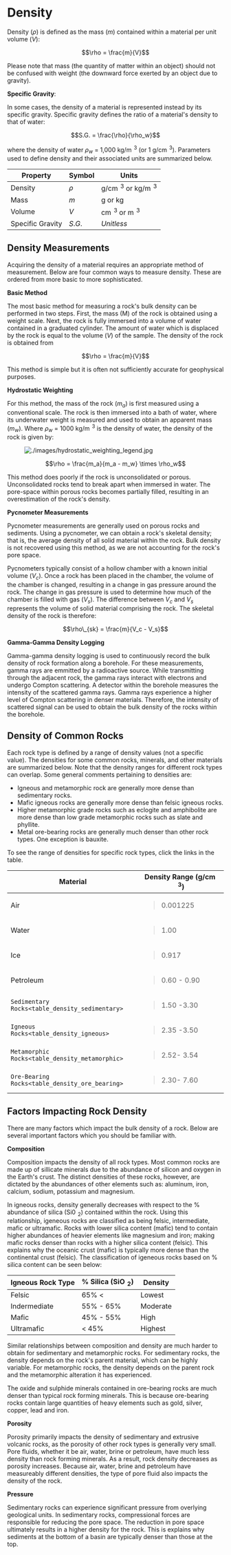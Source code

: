 # Density

Density (*ρ*) is defined as the mass (*m*) contained within a material
per unit volume (*V*):

$$\rho = \frac{m}{V}$$

Please note that mass (the quantity of matter within an object) should
not be confused with weight (the downward force exerted by an object due
to gravity).

**Specific Gravity**:

In some cases, the density of a material is represented instead by its
specific gravity. Specific gravity defines the ratio of a material's
density to that of water:

$$S.G. = \frac{\rho}{\rho_w}$$

where the density of water *ρ*<sub>*w*</sub> = 1,000 kg/m  <sup>3</sup>
(or 1 g/cm  <sup>3</sup>). Parameters used to define density and their
associated units are summarized below.

| Property         | Symbol   | Units                                    |
|------------------|----------|------------------------------------------|
| Density          | *ρ*      | g/cm  <sup>3</sup> or kg/m  <sup>3</sup> |
| Mass             | *m*      | g or kg                                  |
| Volume           | *V*      | cm  <sup>3</sup> or m  <sup>3</sup>      |
| Specific Gravity | *S*.*G*. | *Unitless*                               |

## Density Measurements

Acquiring the density of a material requires an appropriate method of
measurement. Below are four common ways to measure density. These are
ordered from more basic to more sophisticated.

**Basic Method**

The most basic method for measuring a rock's bulk density can be
performed in two steps. First, the mass (M) of the rock is obtained
using a weight scale. Next, the rock is fully immersed into a volume of
water contained in a graduated cylinder. The amount of water which is
displaced by the rock is equal to the volume (*V*) of the sample. The
density of the rock is obtained from

$$\rho = \frac{m}{V}$$

This method is simple but it is often not sufficiently accurate for
geophysical purposes.

**Hydrostatic Weighting**

For this method, the mass of the rock (*m*<sub>*a*</sub>) is first
measured using a conventional scale. The rock is then immersed into a
bath of water, where its underwater weight is measured and used to
obtain an apparent mass (*m*<sub>*w*</sub>). Where *ρ*<sub>*w*</sub> =
1000 kg/m  <sup>3</sup> is the density of water, the density of the rock
is given by:

<figure class="align-right">
<img src="./images/hydrostatic_weighting_legend.jpg"
alt="./images/hydrostatic_weighting_legend.jpg" />
</figure>

$$\rho = \frac{m_a}{m_a - m_w} \times \rho_w$$

This method does poorly if the rock is unconsolidated or porous.
Unconsolidated rocks tend to break apart when immersed in water. The
pore-space within porous rocks becomes partially filled, resulting in an
overestimation of the rock's density.

**Pycnometer Measurements**

Pycnometer measurements are generally used on porous rocks and
sediments. Using a pycnometer, we can obtain a rock's skeletal density;
that is, the average density of all solid material within the rock. Bulk
density is not recovered using this method, as we are not accounting for
the rock's pore space.

Pycnometers typically consist of a hollow chamber with a known initial
volume (*V*<sub>*c*</sub>). Once a rock has been placed in the chamber,
the volume of the chamber is changed, resulting in a change in gas
pressure around the rock. The change in gas pressure is used to
determine how much of the chamber is filled with gas
(*V*<sub>*s*</sub>). The difference between *V*<sub>*c*</sub> and
*V*<sub>*s*</sub> represents the volume of solid material comprising the
rock. The skeletal density of the rock is therefore:

$$\rho\_{sk} = \frac{m}{V_c - V_s}$$

**Gamma-Gamma Density Logging**

Gamma-gamma density logging is used to continuously record the bulk
density of rock formation along a borehole. For these measurements,
gamma rays are emmitted by a radioactive source. While transmitting
through the adjacent rock, the gamma rays interact with electrons and
undergo Compton scattering. A detector within the borehole measures the
intensity of the scattered gamma rays. Gamma rays experience a higher
level of Compton scattering in denser materials. Therefore, the
intensity of scattered signal can be used to obtain the bulk density of
the rocks within the borehole.

## Density of Common Rocks

Each rock type is defined by a range of density values (not a specific
value). The densities for some common rocks, minerals, and other
materials are summarized below. Note that the density ranges for
different rock types can overlap. Some general comments pertaining to
densities are:

-   Igneous and metamorphic rock are generally more dense than
    sedimentary rocks.
-   Mafic igneous rocks are generally more dense than felsic igneous
    rocks.
-   Higher metamorphic grade rocks such as eclogite and amphibolite are
    more dense than low grade metamorphic rocks such as slate and
    phyllite.
-   Metal ore-bearing rocks are generally much denser than other rock
    types. One exception is bauxite.

To see the range of densities for specific rock types, click the links
in the table.

<table>
<colgroup>
<col style="width: 60%" />
<col style="width: 39%" />
</colgroup>
<thead>
<tr>
<th>Material</th>
<th>Density Range (g/cm <span
class="math inline"> <sup>3</sup></span>)</th>
</tr>
</thead>
<tbody>
<tr>
<td>Air</td>
<td><blockquote>
<p>0.001225</p>
</blockquote></td>
</tr>
<tr>
<td>Water</td>
<td><blockquote>
<p>1.00</p>
</blockquote></td>
</tr>
<tr>
<td>Ice</td>
<td><blockquote>
<p>0.917</p>
</blockquote></td>
</tr>
<tr>
<td>Petroleum</td>
<td><blockquote>
<p>0.60 - 0.90</p>
</blockquote></td>
</tr>
<tr>
<td><code class="interpreted-text"
role="ref">Sedimentary  Rocks&lt;table_density_sedimentary&gt;</code></td>
<td><blockquote>
<p>1.50 -3.30</p>
</blockquote></td>
</tr>
<tr>
<td><code class="interpreted-text"
role="ref">Igneous Rocks&lt;table_density_igneous&gt;</code></td>
<td><blockquote>
<p>2.35 -3.50</p>
</blockquote></td>
</tr>
<tr>
<td><code class="interpreted-text"
role="ref">Metamorphic Rocks&lt;table_density_metamorphic&gt;</code></td>
<td><blockquote>
<p>2.52- 3.54</p>
</blockquote></td>
</tr>
<tr>
<td><code class="interpreted-text"
role="ref">Ore-Bearing Rocks&lt;table_density_ore_bearing&gt;</code></td>
<td><blockquote>
<p>2.30- 7.60</p>
</blockquote></td>
</tr>
</tbody>
</table>

## Factors Impacting Rock Density

There are many factors which impact the bulk density of a rock. Below
are several important factors which you should be familiar with.

**Composition**

Composition impacts the density of all rock types. Most common rocks are
made up of sillicate minerals due to the abundance of silicon and oxygen
in the Earth's crust. The distinct densities of these rocks, however,
are dictated by the abundances of other elements such as: aluminum,
iron, calcium, sodium, potassium and magnesium.

In igneous rocks, density generally decreases with respect to the %
abundance of silica (Si0  <sub>2</sub>) contained within the rock. Using
this relationship, igeneous rocks are classified as being felsic,
intermediate, mafic or ultramafic. Rocks with lower silica content
(mafic) tend to contain higher abundances of heavier elements like
magnesium and iron; making mafic rocks denser than rocks with a higher
silica content (felsic). This explains why the oceanic crust (mafic) is
typically more dense than the continental crust (felsic). The
classification of igeneous rocks based on % silica content can be seen
below:

| Igneous Rock Type | % Silica (SiO  <sub>2</sub>) | Density  |
|-------------------|------------------------------|----------|
| Felsic            | 65% \<                       | Lowest   |
| Indermediate      | 55% - 65%                    | Moderate |
| Mafic             | 45% - 55%                    | High     |
| Ultramafic        | \< 45%                       | Highest  |

Similar relationships between composition and density are much harder to
obtain for sedimentary and metamorphic rocks. For sedimentary rocks, the
density depends on the rock's parent material, which can be highly
variable. For metamorphic rocks, the density depends on the parent rock
and the metamorphic alteration it has experienced.

The oxide and sulphide minerals contained in ore-bearing rocks are much
denser than typical rock forming minerals. This is because ore-bearing
rocks contain large quantities of heavy elements such as gold, silver,
copper, lead and iron.

**Porosity**

Porosity primarily impacts the density of sedimentary and extrusive
volcanic rocks, as the porosity of other rock types is generally very
small. Pore fluids, whether it be air, water, brine or petroleum, have
much less density than rock forming minerals. As a result, rock density
decreases as porosity increases. Because air, water, brine and petroleum
have measureably different densities, the type of pore fluid also
impacts the density of the rock.

**Pressure**

Sedimentary rocks can experience significant pressure from overlying
geological units. In sedimentary rocks, compressional forces are
responsible for reducing the pore space. The reduction in pore space
ultimately results in a higher density for the rock. This is explains
why sediments at the bottom of a basin are typically denser than those
at the top.
